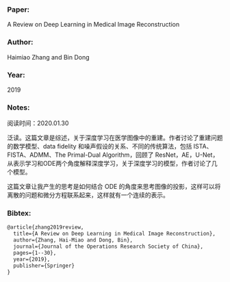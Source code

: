 ### Paper:

A Review on Deep Learning in Medical Image Reconstruction

### Author:

Haimiao Zhang and Bin Dong

### Year:

2019

### Notes:

阅读时间：2020.01.30

泛读。这篇文章是综述，关于深度学习在医学图像中的重建。作者讨论了重建问题的数学模型、data fidelity 和噪声假设的关系、不同的传统算法，包括 ISTA、FISTA、ADMM、The Primal-Dual Algorithm，回顾了 ResNet，AE，U-Net，从表示学习和ODE两个角度解释深度学习，关于深度学习的模型，作者讨论了几个模型。

这篇文章让我产生的思考是如何结合 ODE 的角度来思考图像的投影，这样可以将离散的问题和微分方程联系起来，这样就有一个连续的表示。

### Bibtex:

```latex
@article{zhang2019review,
  title={A Review on Deep Learning in Medical Image Reconstruction},
  author={Zhang, Hai-Miao and Dong, Bin},
  journal={Journal of the Operations Research Society of China},
  pages={1--30},
  year={2019},
  publisher={Springer}
}
```

